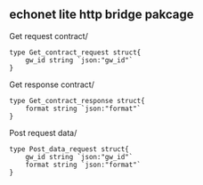 ## echonet lite http bridge pakcage

Get request contract/

```
type Get_contract_request struct{
    gw_id string `json:"gw_id"`
}
```

Get response contract/

```
type Get_contract_response struct{
    format string `json:"format"`
}
```

Post request data/

```
type Post_data_request struct{
    gw_id string `json:"gw_id"`
    format string `json:"format"`
}
```
